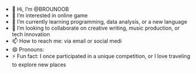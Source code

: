 - 👋 Hi, I’m @BROUNOOB
- 👀 I’m interested in online game
- 🌱 I’m currently learning programming, data analysis, or a new language
- 💞️ I’m looking to collaborate on creative writing, music production, or tech innovation
- 📫 How to reach me: via email or social medi
- 😄 Pronouns: 
- ⚡ Fun fact: I once participated in a unique competition, or I love traveling to explore new places

<!---
BROUNOOB/BROUNOOB is a ✨ special ✨ repository because its `README.md` (this file) appears on your GitHub profile.
You can click the Preview link to take a look at your changes.
--->

